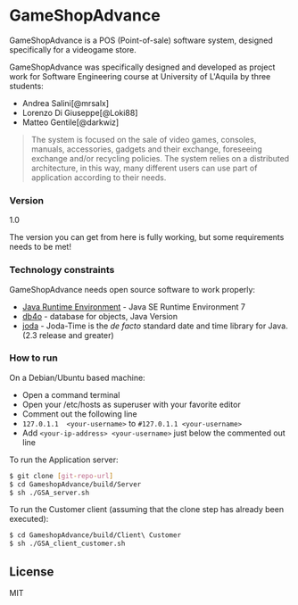 # GameShopAdvance

GameShopAdvance is a POS (Point-of-sale) software system, designed specifically for a videogame store.

GameShopAdvance was specifically designed and developed as project work for Software Engineering course at University of L'Aquila by three students:

- Andrea Salini[@mrsalx]
- Lorenzo Di Giuseppe[@Loki88]
- Matteo Gentile[@darkwiz]

>The system is focused on the sale of video
>games, consoles, manuals, accessories, gadgets
>and their exchange, foreseeing exchange
>and/or recycling policies. The system relies on
>a distributed architecture, in this way, many
>different users can use part of application
>according to their needs.

### Version
1.0

The version you can get from here is fully working, but some requirements needs to be met!

### Technology constraints

GameShopAdvance needs open source software to work properly:

* [Java Runtime Environment] - Java SE Runtime Environment 7
* [db4o] - database for objects, Java Version
* [joda] - Joda-Time is the *de facto* standard date and time library for Java. (2.3 release and greater)

### How to run

On a Debian/Ubuntu based machine:
- Open a command terminal
- Open your /etc/hosts as superuser with your favorite editor
- Comment out the following line
- `127.0.1.1  <your-username>` to `#127.0.1.1 <your-username>`
- Add ` <your-ip-address> <your-username> ` just below the commented out line

To run the Application server:

```sh
$ git clone [git-repo-url]
$ cd GameshopAdvance/build/Server
$ sh ./GSA_server.sh
```

To run the Customer client (assuming that the clone step has already been executed):

```sh
$ cd GameshopAdvance/build/Client\ Customer
$ sh ./GSA_client_customer.sh
```


License
----

MIT

[darkwiz]:https://github.com/mrsalx
[mrsalx]:https://github.com/mrsalx
[Loki88]:https://github.com/Loki88
[Java Runtime Environment]:http://www.oracle.com/technetwork/java/javase/downloads/jre7-downloads-1880261.html
[db4o]:ftp://ftp.versant.com/po/db4o/production/db4o-8.0.276.16149-java.zip
[joda]:https://github.com/Joda
[git-repo-url]:https://github.com/GameShopAdvance/GameShop-Advance.git
